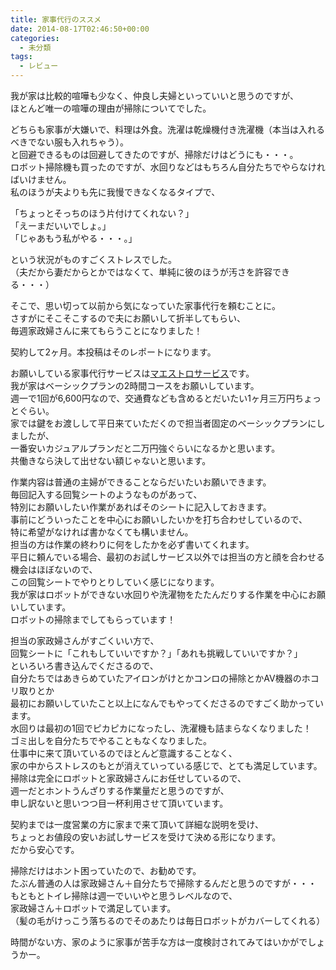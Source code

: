```yaml
---
title: 家事代行のススメ
date: 2014-08-17T02:46:50+00:00
categories:
  - 未分類
tags:
  - レビュー
---
```

我が家は比較的喧嘩も少なく、仲良し夫婦といっていいと思うのですが、  
ほとんど唯一の喧嘩の理由が掃除についてでした。

どちらも家事が大嫌いで、料理は外食。洗濯は乾燥機付き洗濯機（本当は入れるべきでない服も入れちゃう）。  
と回避できるものは回避してきたのですが、掃除だけはどうにも・・・。  
ロボット掃除機も買ったのですが、水回りなどはもちろん自分たちでやらなければいけません。  
私のほうが夫よりも先に我慢できなくなるタイプで、

「ちょっとそっちのほう片付けてくれない？」  
「えーまだいいでしょ。」  
「じゃあもう私がやる・・・。」

という状況がものすごくストレスでした。  
（夫だから妻だからとかではなくて、単純に彼のほうが汚さを許容できる・・・）

そこで、思い切って以前から気になっていた家事代行を頼むことに。  
さすがにそこそこするので夫にお願いして折半してもらい、  
毎週家政婦さんに来てもらうことになりました！

契約して2ヶ月。本投稿はそのレポートになります。

<!--more-->

お願いしている家事代行サービスは<a href="http://www.maestroservice.co.jp/" title="マエストロサービス" target="_blank">マエストロサービス</a>です。  
我が家はベーシックプランの2時間コースをお願いしています。  
週一で1回が6,600円なので、交通費なども含めるとだいたい1ヶ月三万円ちょっとぐらい。  
家では鍵をお渡しして平日来ていただくので担当者固定のベーシックプランにしましたが、  
一番安いカジュアルプランだと二万円強ぐらいになるかと思います。  
共働きなら決して出せない額じゃないと思います。

作業内容は普通の主婦ができることならだいたいお願いできます。  
毎回記入する回覧シートのようなものがあって、  
特別にお願いしたい作業があればそのシートに記入しておきます。  
事前にどういったことを中心にお願いしたいかを打ち合わせしているので、  
特に希望がなければ書かなくても構いません。  
担当の方は作業の終わりに何をしたかを必ず書いてくれます。  
平日に頼んでいる場合、最初のお試しサービス以外では担当の方と顔を合わせる機会はほぼないので、  
この回覧シートでやりとりしていく感じになります。  
我が家はロボットができない水回りや洗濯物をたたんだりする作業を中心にお願いしています。  
ロボットの掃除までしてもらっています！

担当の家政婦さんがすごくいい方で、  
回覧シートに「これもしていいですか？」「あれも挑戦していいですか？」  
といろいろ書き込んでくださるので、  
自分たちではあきらめていたアイロンがけとかコンロの掃除とかAV機器のホコリ取りとか  
最初にお願いしていたこと以上になんでもやってくださるのですごく助かっています。  
水回りは最初の1回でピカピカになったし、洗濯機も詰まらなくなりました！  
ゴミ出しを自分たちでやることもなくなりました。  
仕事中に来て頂いているのでほとんど意識することなく、  
家の中からストレスのもとが消えていっている感じで、とても満足しています。  
掃除は完全にロボットと家政婦さんにお任せしているので、  
週一だとホントうんざりする作業量だと思うのですが、  
申し訳ないと思いつつ目一杯利用させて頂いています。

契約までは一度営業の方に家まで来て頂いて詳細な説明を受け、  
ちょっとお値段の安いお試しサービスを受けて決める形になります。  
だから安心です。

掃除だけはホント困っていたので、お勧めです。  
たぶん普通の人は家政婦さん＋自分たちで掃除するんだと思うのですが・・・  
もともとトイレ掃除は週一でいいやと思うレベルなので、  
家政婦さん＋ロボットで満足しています。  
（髪の毛がけっこう落ちるのでそのあたりは毎日ロボットがカバーしてくれる）

時間がない方、家のように家事が苦手な方は一度検討されてみてはいかがでしょうかー。
